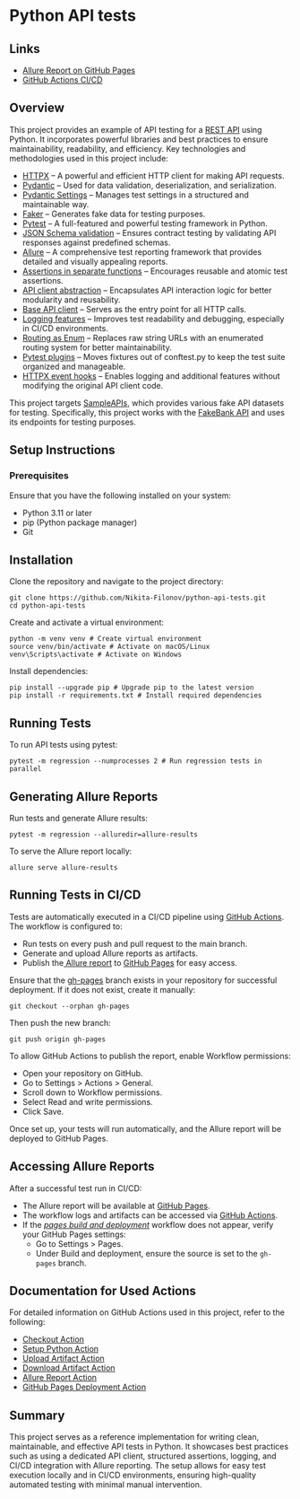 # Python API tests

## Links

- [Allure Report on GitHub Pages](https://nikita-filonov.github.io/python-api-tests/8/index.html)
- [GitHub Actions CI/CD](https://github.com/Nikita-Filonov/python-api-tests/actions)

## Overview

This project provides an example of API testing for a [REST API](https://en.wikipedia.org/wiki/REST) using Python. It
incorporates powerful libraries and best practices to ensure maintainability, readability, and efficiency. Key
technologies and methodologies used in this project include:

- [HTTPX](https://www.python-httpx.org/) – A powerful and efficient HTTP client for making API requests.
- [Pydantic](https://docs.pydantic.dev/latest/) – Used for data validation, deserialization, and serialization.
- [Pydantic Settings](https://docs.pydantic.dev/latest/concepts/pydantic_settings/) – Manages test settings in a
  structured and maintainable way.
- [Faker](https://faker.readthedocs.io/en/master/) – Generates fake data for testing purposes.
- [Pytest](https://docs.pytest.org/en/stable/) – A full-featured and powerful testing framework in Python.
- [JSON Schema validation](https://python-jsonschema.readthedocs.io/en/stable/) – Ensures contract testing by validating
  API responses against predefined schemas.
- [Allure](https://allurereport.org/) – A comprehensive test reporting framework that provides detailed and visually
  appealing reports.
- [Assertions in separate functions](./tools/assertions) – Encourages reusable and atomic test assertions.
- [API client abstraction](./clients/operations_client.py) – Encapsulates API interaction logic for better modularity
  and reusability.
- [Base API client](./clients/base_client.py) – Serves as the entry point for all HTTP calls.
- [Logging features](./tools/logger.py) – Improves test readability and debugging, especially in CI/CD environments.
- [Routing as Enum](./tools/routes.py) – Replaces raw string URLs with an enumerated routing system for better
  maintainability.
- [Pytest plugins](./fixtures) – Moves fixtures out of conftest.py to keep the test suite organized and manageable.
- [HTTPX event hooks](./clients/event_hooks.py) – Enables logging and additional features without modifying the original
  API client code.

This project targets [SampleAPIs](https://sampleapis.com/), which provides various fake API datasets for testing.
Specifically, this project works with the [FakeBank API](https://sampleapis.com/api-list/fakebank) and uses its
endpoints for testing purposes.

## Setup Instructions

### Prerequisites

Ensure that you have the following installed on your system:

- Python 3.11 or later
- pip (Python package manager)
- Git

## Installation

Clone the repository and navigate to the project directory:

```shell
git clone https://github.com/Nikita-Filonov/python-api-tests.git
cd python-api-tests
```

Create and activate a virtual environment:

```shell
python -m venv venv # Create virtual environment
source venv/bin/activate # Activate on macOS/Linux
venv\Scripts\activate # Activate on Windows
```

Install dependencies:

```shell
pip install --upgrade pip # Upgrade pip to the latest version
pip install -r requirements.txt # Install required dependencies
```

## Running Tests

To run API tests using pytest:

```shell
pytest -m regression --numprocesses 2 # Run regression tests in parallel
```

## Generating Allure Reports

Run tests and generate Allure results:

```shell
pytest -m regression --alluredir=allure-results
```

To serve the Allure report locally:

```shell
allure serve allure-results
```

## Running Tests in CI/CD

Tests are automatically executed in a CI/CD pipeline using [GitHub Actions](https://github.com/features/actions). The
workflow is configured to:

- Run tests on every push and pull request to the main branch.
- Generate and upload Allure reports as artifacts.
- Publish the[ Allure report](https://allurereport.org/) to [GitHub Pages](https://pages.github.com/) for easy access.

Ensure that the [gh-pages](https://github.com/Nikita-Filonov/python-api-tests/tree/gh-pages) branch exists in your
repository for successful deployment. If it does not exist, create it manually:

```shell
git checkout --orphan gh-pages
```

Then push the new branch:

```shell
git push origin gh-pages
```

To allow GitHub Actions to publish the report, enable Workflow permissions:

- Open your repository on GitHub.
- Go to Settings > Actions > General.
- Scroll down to Workflow permissions.
- Select Read and write permissions.
- Click Save.

Once set up, your tests will run automatically, and the Allure report will be deployed to GitHub Pages.

## Accessing Allure Reports

After a successful test run in CI/CD:

- The Allure report will be available at [GitHub Pages](https://nikita-filonov.github.io/python-api-tests/8/index.html).
- The workflow logs and artifacts can be accessed
  via [GitHub Actions](https://github.com/Nikita-Filonov/python-api-tests/actions).
- If the [*pages build and deployment*](https://github.com/Nikita-Filonov/python-api-tests/actions/runs/14155385792)
  workflow does not appear, verify your GitHub Pages settings:
    - Go to Settings > Pages.
    - Under Build and deployment, ensure the source is set to the `gh-pages` branch.

## Documentation for Used Actions

For detailed information on GitHub Actions used in this project, refer to the following:

- [Checkout Action](https://github.com/actions/checkout)
- [Setup Python Action](https://github.com/actions/setup-python)
- [Upload Artifact Action](https://github.com/actions/upload-artifact)
- [Download Artifact Action](https://github.com/actions/download-artifact)
- [Allure Report Action](https://github.com/simple-elf/allure-report-action)
- [GitHub Pages Deployment Action](https://github.com/peaceiris/actions-gh-pages)

## Summary

This project serves as a reference implementation for writing clean, maintainable, and effective API tests in Python. It
showcases best practices such as using a dedicated API client, structured assertions, logging, and CI/CD integration
with Allure reporting. The setup allows for easy test execution locally and in CI/CD environments, ensuring high-quality
automated testing with minimal manual intervention.


